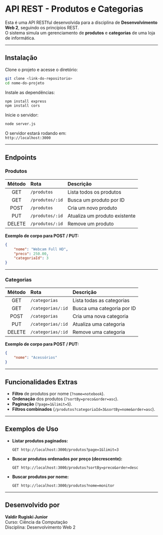 # API REST - Produtos e Categorias

Esta é uma API RESTful desenvolvida para a disciplina de **Desenvolvimento Web 2**, seguindo os princípios REST.  
O sistema simula um gerenciamento de **produtos** e **categorias** de uma loja de informática.

---

## Instalação

Clone o projeto e acesse o diretório:

```bash
git clone <link-do-repositorio>
cd nome-do-projeto
```

Instale as dependências:

```bash
npm install express
npm install cors
```

Inicie o servidor:

```bash
node server.js
```

O servidor estará rodando em:  
`http://localhost:3000`

---

## Endpoints

### Produtos

| Método | Rota                  | Descrição                       |
|:------:|:---------------------- |:------------------------------- |
| GET    | `/produtos`             | Lista todos os produtos         |
| GET    | `/produtos/:id`         | Busca um produto por ID         |
| POST   | `/produtos`             | Cria um novo produto            |
| PUT    | `/produtos/:id`         | Atualiza um produto existente   |
| DELETE | `/produtos/:id`         | Remove um produto               |

**Exemplo de corpo para POST / PUT:**

```json
{
    "nome": "Webcam Full HD",
    "preco": 250.00,
    "categoriaId": 3
}
```

---

### Categorias

| Método | Rota                  | Descrição                       |
|:------:|:---------------------- |:------------------------------- |
| GET    | `/categorias`           | Lista todas as categorias       |
| GET    | `/categorias/:id`       | Busca uma categoria por ID      |
| POST   | `/categorias`           | Cria uma nova categoria         |
| PUT    | `/categorias/:id`       | Atualiza uma categoria          |
| DELETE | `/categorias/:id`       | Remove uma categoria            |

**Exemplo de corpo para POST / PUT:**

```json
{
    "nome": "Acessórios"
}
```
---

## Funcionalidades Extras

- **Filtro** de produtos por nome (`?nome=notebook`).
- **Ordenação** dos produtos (`?sortBy=preco&order=asc`).
- **Paginação** (`?page=1&limit=5`).
- **Filtros combinados** (`/produtos?categoriaId=3&sortBy=nome&order=asc`).

---

## Exemplos de Uso

- **Listar produtos paginados:**
  ```
  GET http://localhost:3000/produtos?page=1&limit=3
  ```
- **Buscar produtos ordenados por preço (decrescente):**
  ```
  GET http://localhost:3000/produtos?sortBy=preco&order=desc
  ```
- **Buscar produtos por nome:**
  ```
  GET http://localhost:3000/produtos?nome=monitor
  ```

---

## Desenvolvido por

**Valdir Rugiski Junior**  
Curso: Ciência da Computação  
Disciplina: Desenvolvimento Web 2
